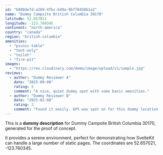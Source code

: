 ```yaml
---
id: "b008de7d-a269-4fbc-b48a-9bf78458b1a2"
name: "Dummy Campsite British Columbia 30170"
latitude: 52.657021
longitude: -123.760345
continent: "north-america"
country: "canada"
region: "british-columbia"
amenities:
  - "picnic-table"
  - "tent-only"
  - "toilet"
  - "fire-pit"
images:
  - "https://res.cloudinary.com/demo/image/upload/v1/sample.jpg"
reviews:
  - author: "Dummy Reviewer A"
    date: "2025-09-08"
    rating: 5
    comment: "A nice, quiet dummy spot with some basic amenities."
  - author: "Dummy Reviewer B"
    date: "2025-02-08"
    rating: 3
    comment: "Found it easily. GPS was spot on for this dummy location."
---
```


This is a **dummy description** for Dummy Campsite British Columbia 30170, generated for the proof of concept.

It provides a serene environment, perfect for demonstrating how SvelteKit can handle a large number of static pages. The coordinates are 52.657021, -123.760345.
